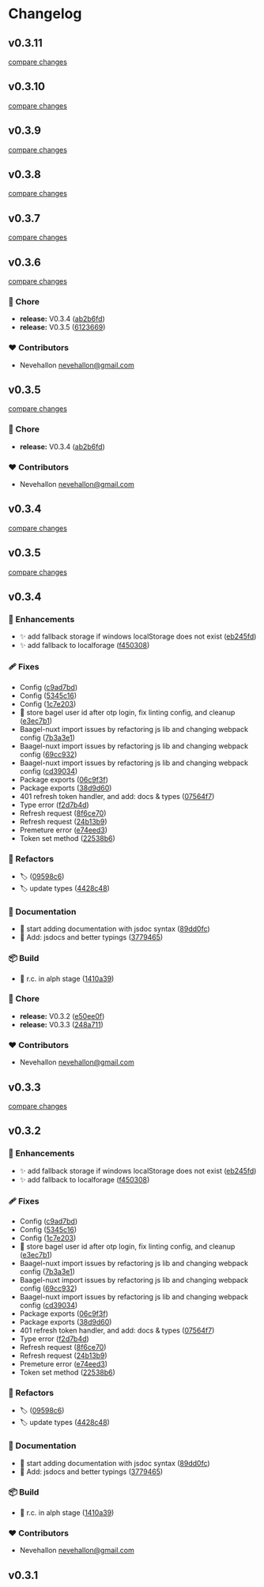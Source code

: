 # Changelog


## v0.3.11

[compare changes](https://github.com/bageldb/libraries/compare/v0.3.10...v0.3.11)

## v0.3.10

[compare changes](https://github.com/bageldb/libraries/compare/v0.3.9...v0.3.10)

## v0.3.9

[compare changes](https://github.com/bageldb/libraries/compare/v0.3.8...v0.3.9)

## v0.3.8

[compare changes](https://github.com/bageldb/libraries/compare/v0.3.7...v0.3.8)

## v0.3.7

[compare changes](https://github.com/bageldb/libraries/compare/v0.3.6...v0.3.7)

## v0.3.6

[compare changes](https://github.com/bageldb/libraries/compare/v0.3.5...v0.3.6)

### 🏡 Chore

- **release:** V0.3.4 ([ab2b6fd](https://github.com/bageldb/libraries/commit/ab2b6fd))
- **release:** V0.3.5 ([6123669](https://github.com/bageldb/libraries/commit/6123669))

### ❤️ Contributors

- Nevehallon <nevehallon@gmail.com>

## v0.3.5

[compare changes](https://github.com/bageldb/libraries/compare/v0.3.5...v0.3.5)

### 🏡 Chore

- **release:** V0.3.4 ([ab2b6fd](https://github.com/bageldb/libraries/commit/ab2b6fd))

### ❤️ Contributors

- Nevehallon <nevehallon@gmail.com>

## v0.3.4

[compare changes](https://github.com/bageldb/libraries/compare/v0.3.5...v0.3.4)

## v0.3.5

[compare changes](https://github.com/bageldb/libraries/compare/v0.3.4...v0.3.5)

## v0.3.4


### 🚀 Enhancements

- ✨  add fallback storage if windows localStorage does not exist ([eb245fd](https://github.com/bageldb/libraries/commit/eb245fd))
- ✨  add fallback to localforage ([f450308](https://github.com/bageldb/libraries/commit/f450308))

### 🩹 Fixes

- Config ([c9ad7bd](https://github.com/bageldb/libraries/commit/c9ad7bd))
- Config ([5345c16](https://github.com/bageldb/libraries/commit/5345c16))
- Config ([1c7e203](https://github.com/bageldb/libraries/commit/1c7e203))
- 🐛  store bagel user id after otp login, fix linting config, and cleanup ([e3ec7b1](https://github.com/bageldb/libraries/commit/e3ec7b1))
- Baagel-nuxt import issues by refactoring js lib and changing webpack config ([7b3a3e1](https://github.com/bageldb/libraries/commit/7b3a3e1))
- Baagel-nuxt import issues by refactoring js lib and changing webpack config ([69cc932](https://github.com/bageldb/libraries/commit/69cc932))
- Baagel-nuxt import issues by refactoring js lib and changing webpack config ([cd39034](https://github.com/bageldb/libraries/commit/cd39034))
- Package exports ([06c9f3f](https://github.com/bageldb/libraries/commit/06c9f3f))
- Package exports ([38d9d60](https://github.com/bageldb/libraries/commit/38d9d60))
- 401 refresh token handler, and add: docs & types ([07564f7](https://github.com/bageldb/libraries/commit/07564f7))
- Type error ([f2d7b4d](https://github.com/bageldb/libraries/commit/f2d7b4d))
- Refresh request ([8f6ce70](https://github.com/bageldb/libraries/commit/8f6ce70))
- Refresh request ([24b13b9](https://github.com/bageldb/libraries/commit/24b13b9))
- Premeture error ([e74eed3](https://github.com/bageldb/libraries/commit/e74eed3))
- Token set method ([22538b6](https://github.com/bageldb/libraries/commit/22538b6))

### 💅 Refactors

- 🏷️  ([09598c6](https://github.com/bageldb/libraries/commit/09598c6))
- 🏷️  update types ([4428c48](https://github.com/bageldb/libraries/commit/4428c48))

### 📖 Documentation

- 📝  start adding documentation with jsdoc syntax ([89dd0fc](https://github.com/bageldb/libraries/commit/89dd0fc))
- 📝  Add: jsdocs and better typings ([3779465](https://github.com/bageldb/libraries/commit/3779465))

### 📦 Build

- 🎨  r.c. in alph stage ([1410a39](https://github.com/bageldb/libraries/commit/1410a39))

### 🏡 Chore

- **release:** V0.3.2 ([e50ee0f](https://github.com/bageldb/libraries/commit/e50ee0f))
- **release:** V0.3.3 ([248a711](https://github.com/bageldb/libraries/commit/248a711))

### ❤️ Contributors

- Nevehallon <nevehallon@gmail.com>

## v0.3.3

[compare changes](https://github.com/bageldb/libraries/compare/v0.3.2...v0.3.3)

## v0.3.2


### 🚀 Enhancements

- ✨  add fallback storage if windows localStorage does not exist ([eb245fd](https://github.com/bageldb/libraries/commit/eb245fd))
- ✨  add fallback to localforage ([f450308](https://github.com/bageldb/libraries/commit/f450308))

### 🩹 Fixes

- Config ([c9ad7bd](https://github.com/bageldb/libraries/commit/c9ad7bd))
- Config ([5345c16](https://github.com/bageldb/libraries/commit/5345c16))
- Config ([1c7e203](https://github.com/bageldb/libraries/commit/1c7e203))
- 🐛  store bagel user id after otp login, fix linting config, and cleanup ([e3ec7b1](https://github.com/bageldb/libraries/commit/e3ec7b1))
- Baagel-nuxt import issues by refactoring js lib and changing webpack config ([7b3a3e1](https://github.com/bageldb/libraries/commit/7b3a3e1))
- Baagel-nuxt import issues by refactoring js lib and changing webpack config ([69cc932](https://github.com/bageldb/libraries/commit/69cc932))
- Baagel-nuxt import issues by refactoring js lib and changing webpack config ([cd39034](https://github.com/bageldb/libraries/commit/cd39034))
- Package exports ([06c9f3f](https://github.com/bageldb/libraries/commit/06c9f3f))
- Package exports ([38d9d60](https://github.com/bageldb/libraries/commit/38d9d60))
- 401 refresh token handler, and add: docs & types ([07564f7](https://github.com/bageldb/libraries/commit/07564f7))
- Type error ([f2d7b4d](https://github.com/bageldb/libraries/commit/f2d7b4d))
- Refresh request ([8f6ce70](https://github.com/bageldb/libraries/commit/8f6ce70))
- Refresh request ([24b13b9](https://github.com/bageldb/libraries/commit/24b13b9))
- Premeture error ([e74eed3](https://github.com/bageldb/libraries/commit/e74eed3))
- Token set method ([22538b6](https://github.com/bageldb/libraries/commit/22538b6))

### 💅 Refactors

- 🏷️  ([09598c6](https://github.com/bageldb/libraries/commit/09598c6))
- 🏷️  update types ([4428c48](https://github.com/bageldb/libraries/commit/4428c48))

### 📖 Documentation

- 📝  start adding documentation with jsdoc syntax ([89dd0fc](https://github.com/bageldb/libraries/commit/89dd0fc))
- 📝  Add: jsdocs and better typings ([3779465](https://github.com/bageldb/libraries/commit/3779465))

### 📦 Build

- 🎨  r.c. in alph stage ([1410a39](https://github.com/bageldb/libraries/commit/1410a39))

### ❤️ Contributors

- Nevehallon <nevehallon@gmail.com>

## v0.3.1

